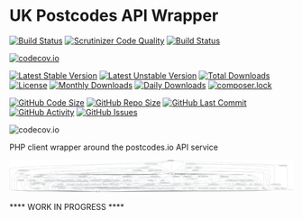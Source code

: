 # UK Postcodes API Wrapper
[![Build Status](https://travis-ci.org/gordonbanderson/ukpostcodes.svg?branch=master)](https://travis-ci.org/gordonbanderson/ukpostcodes)
[![Scrutinizer Code Quality](https://scrutinizer-ci.com/g/gordonbanderson/ukpostcodes/badges/quality-score.png?b=master)](https://scrutinizer-ci.com/g/gordonbanderson/ukpostcodes/?branch=master)
[![Build Status](https://scrutinizer-ci.com/g/gordonbanderson/ukpostcodes/badges/build.png?b=master)](https://scrutinizer-ci.com/g/gordonbanderson/ukpostcodes/build-status/master)

[![codecov.io](https://codecov.io/github/gordonbanderson/ukpostcodes/coverage.svg?branch=master)](https://codecov.io/github/gordonbanderson/ukpostcodes?branch=master)


[![Latest Stable Version](https://poser.pugx.org/suilven/ukpostcodes/version)](https://packagist.org/packages/suilven/ukpostcodes)
[![Latest Unstable Version](https://poser.pugx.org/suilven/ukpostcodes/v/unstable)](//packagist.org/packages/suilven/ukpostcodes)
[![Total Downloads](https://poser.pugx.org/suilven/ukpostcodes/downloads)](https://packagist.org/packages/suilven/ukpostcodes)
[![License](https://poser.pugx.org/suilven/ukpostcodes/license)](https://packagist.org/packages/suilven/ukpostcodes)
[![Monthly Downloads](https://poser.pugx.org/suilven/ukpostcodes/d/monthly)](https://packagist.org/packages/suilven/ukpostcodes)
[![Daily Downloads](https://poser.pugx.org/suilven/ukpostcodes/d/daily)](https://packagist.org/packages/suilven/ukpostcodes)
[![composer.lock](https://poser.pugx.org/suilven/ukpostcodes/composerlock)](https://packagist.org/packages/suilven/ukpostcodes)

[![GitHub Code Size](https://img.shields.io/github/languages/code-size/gordonbanderson/ukpostcodes)](https://github.com/gordonbanderson/ukpostcodes)
[![GitHub Repo Size](https://img.shields.io/github/repo-size/gordonbanderson/ukpostcodes)](https://github.com/gordonbanderson/ukpostcodes)
[![GitHub Last Commit](https://img.shields.io/github/last-commit/gordonbanderson/ukpostcodes)](https://github.com/gordonbanderson/ukpostcodes)
[![GitHub Activity](https://img.shields.io/github/commit-activity/m/gordonbanderson/ukpostcodes)](https://github.com/gordonbanderson/ukpostcodes)
[![GitHub Issues](https://img.shields.io/github/issues/gordonbanderson/ukpostcodes)](https://github.com/gordonbanderson/ukpostcodes/issues)

![codecov.io](https://codecov.io/github/gordonbanderson/ukpostcodes/branch.svg?branch=master)

PHP client wrapper around the postcodes.io API service

![dependency graph for clue/graph-composer](./packages/packages.svg)



**** WORK IN PROGRESS ****

